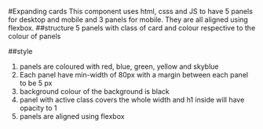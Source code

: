 #Expanding cards
This component uses html, csss and JS to have 5 panels for desktop and mobile and 3 panels for mobile. They are all aligned using flexbox. 
##structure
5 panels with class of card and colour respective to the colour of panels

##style
1. panels are coloured with red, blue, green, yellow and skyblue
2. Each panel have min-width of 80px with a margin between each panel to be 5 px
3. background colour of the background is black
4. panel with active class covers the whole width and h1 inside will have opacity to 1
5. panels are aligned using flexbox
